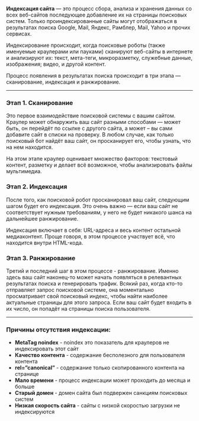 **Индексация сайта** — это процесс сбора, анализа и хранения данных со всех веб-сайтов последующее добавление их на страницы поисковых систем. Только проиндексированные сайты могут отображаться в результатах поиска Google, Mail, Яндекс, Рамблер, Mail, Yahoo и прочих сервисах.

Индексирование происходит, когда поисковые роботы (также именуемые краулерами или пауками) сканируют веб-сайты в интернете и анализируют их:  текст,  мета-теги, микроразметку, служебные данные, изображения; видео, и другой контент.

Процесс появления в результатах поиска происходит в три этапа — сканирование, индексация и ранжирование.

---
### Этап 1. Сканирование

Это первое взаимодействие поисковой системы с вашим сайтом. Краулер может обнаружить ваш сайт разными способами — может быть, он перейдёт по ссылке с другого сайта, а может – вы сами добавите сайт в списки на проверку. В любом случае, как только поисковый бот найдёт ваш сайт, он просканирует его, чтобы узнать, что на нем находится.

На этом этапе краулер оценивает множество факторов: текстовый контент, разметку и делает всё возможное, чтобы анализировать файлы мультимедиа.

### Этап 2. Индексация

После того, как поисковой робот просканировал ваш сайт, следующим шагом будет его индексация. Это очень важно — если ваш сайт не соответствует нужным требованиям, у него не будет никакого шанса на дальнейшее ранжирование.

Индексация включает в себя: URL-адреса и весь контент остальной медиаконтент.
Проще говоря, в этом процессе участвует всё, что находится внутри HTML-кода.

### Этап 3. Ранжирование

Третий и последний шаг в этом процессе - ранжирование. Именно здесь ваш сайт наконец-то может начать появляться в релевантных результатах поиска и генерировать трафик. Всякий раз, когда кто-то отправляет запрос поисковой системе, она моментально просматривает свой поисковый индекс, чтобы найти наиболее актуальные страницы для этого запроса. Если ваш сайт будет входить в их число, он попадёт на страницы поиска пользователя.

---

### Причины отсутствия индексации:

- **MetaTag noindex** - noindex это показатель для краулеров не индексировать этот сайт
- **Качество контента** - содержание бесполезного для пользователя контента
- **rel=”canonical”** - содержание только скопированного контента на странице
- **Мало времени** - процесс индексации может проходить до месяца и больше
- **Старый домен** - домен сайта был подвержен санкциям поисковых систем
- **Низкая скорость сайта** - сайты с низкой скоростью загрузки не индексируются